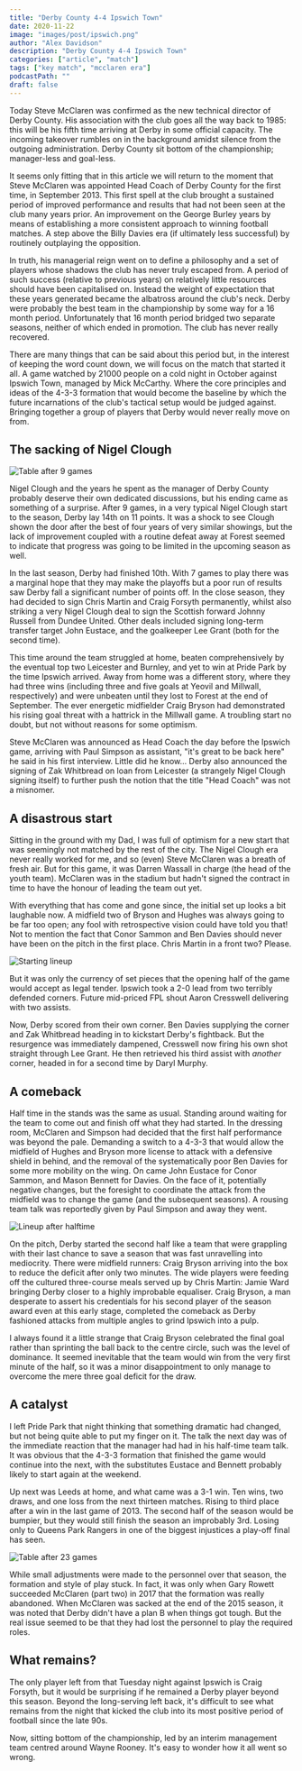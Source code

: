 ```yaml
---
title: "Derby County 4-4 Ipswich Town"
date: 2020-11-22 
image: "images/post/ipswich.png"
author: "Alex Davidson" 
description: "Derby County 4-4 Ipswich Town"
categories: ["article", "match"]
tags: ["key match", "mcclaren era"] 
podcastPath: ""
draft: false
---
```


Today Steve McClaren was confirmed as the new technical director of
Derby County. His association with the club goes all the way back to
1985: this will be his fifth time arriving at Derby in some official
capacity. The incoming takeover rumbles on in the background amidst
silence from the outgoing administration. Derby County sit bottom of the
championship; manager-less and goal-less.

It seems only fitting that in this article we will return to the moment
that Steve McClaren was appointed Head Coach of Derby County for the
first time, in September 2013. This first spell at the club brought a
sustained period of improved performance and results that had not been
seen at the club many years prior. An improvement on the George Burley
years by means of establishing a more consistent approach to winning
football matches. A step above the Billy Davies era (if ultimately less
successful) by routinely outplaying the opposition.

In truth, his managerial reign went on to define a philosophy and a set
of players whose shadows the club has never truly escaped from. A period
of such success (relative to previous years) on relatively little
resources should have been capitalised on. Instead the weight of
expectation that these years generated became the albatross around the
club's neck. Derby were probably the best team in the championship by
some way for a 16 month period. Unfortunately that 16 month period
bridged two separate seasons, neither of which ended in promotion. The
club has never really recovered.

There are many things that can be said about this period but, in the
interest of keeping the word count down, we will focus on the match that
started it all. A game watched by 21000 people on a cold night in
October against Ipswich Town, managed by Mick McCarthy. Where the core
principles and ideas of the 4-3-3 formation that would become the
baseline by which the future incarnations of the club's tactical setup
would be judged against. Bringing together a group of players that Derby
would never really move on from.

## The sacking of Nigel Clough

![Table after 9 games](https://ourbaseballground.com/images/ipswich/table09.png)

Nigel Clough and the years he spent as the manager of Derby County
probably deserve their own dedicated discussions, but his ending came as
something of a surprise. After 9 games, in a very typical Nigel Clough
start to the season, Derby lay 14th on 11 points. It was a shock to see
Clough shown the door after the best of four years of very similar
showings, but the lack of improvement coupled with a routine defeat away
at Forest seemed to indicate that progress was going to be limited in
the upcoming season as well.

In the last season, Derby had finished 10th. With 7 games to play there
was a marginal hope that they may make the playoffs but a poor run of
results saw Derby fall a significant number of points off. In the close
season, they had decided to sign Chris Martin and Craig Forsyth
permanently, whilst also striking a very Nigel Clough deal to sign the
Scottish forward Johnny Russell from Dundee United. Other deals included
signing long-term transfer target John Eustace, and the goalkeeper Lee
Grant (both for the second time).

This time around the team struggled at home, beaten comprehensively by
the eventual top two Leicester and Burnley, and yet to win at Pride Park
by the time Ipswich arrived. Away from home was a different story, where
they had three wins (including three and five goals at Yeovil and
Millwall, respectively) and were unbeaten until they lost to Forest at
the end of September. The ever energetic midfielder Craig Bryson had
demonstrated his rising goal threat with a hattrick in the Millwall
game. A troubling start no doubt, but not without reasons for some
optimism.

Steve McClaren was announced as Head Coach the day before the Ipswich
game, arriving with Paul Simpson as assistant, "it's great to be back
here" he said in his first interview. Little did he know... Derby also
announced the signing of Zak Whitbread on loan from Leicester (a
strangely Nigel Clough signing itself) to further push the notion that
the title "Head Coach" was not a misnomer.

## A disastrous start

Sitting in the ground with my Dad, I was full of optimism for a new
start that was seemingly not matched by the rest of the city. The Nigel
Clough era never really worked for me, and so (even) Steve McClaren was
a breath of fresh air. But for this game, it was Darren Wassall in
charge (the head of the youth team). McClaren was in the stadium but
hadn't signed the contract in time to have the honour of leading the
team out yet.

With everything that has come and gone since, the initial set up looks a
bit laughable now. A midfield two of Bryson and Hughes was always going
to be far too open; any fool with retrospective vision could have told
you that! Not to mention the fact that Conor Sammon and Ben Davies
should never have been on the pitch in the first place. Chris Martin in
a front two? Please.

![Starting lineup](https://ourbaseballground.com/images/ipswich/start.png)

But it was only the currency of set pieces that the opening half of the
game would accept as legal tender. Ipswich took a 2-0 lead from two
terribly defended corners. Future mid-priced FPL shout Aaron Cresswell
delivering with two assists.

Now, Derby scored from their own corner. Ben Davies supplying the corner
and Zak Whitbread heading in to kickstart Derby's fightback. But the
resurgence was immediately dampened, Cresswell now firing his own shot
straight through Lee Grant. He then retrieved his third assist with
*another* corner, headed in for a second time by Daryl Murphy.

## A comeback

Half time in the stands was the same as usual. Standing around waiting
for the team to come out and finish off what they had started. In the
dressing room, McClaren and Simpson had decided that the first half
performance was beyond the pale. Demanding a switch to a 4-3-3 that
would allow the midfield of Hughes and Bryson more license to attack
with a defensive shield in behind, and the removal of the systematically
poor Ben Davies for some more mobility on the wing. On came John Eustace
for Conor Sammon, and Mason Bennett for Davies. On the face of it,
potentially negative changes, but the foresight to coordinate the attack
from the midfield was to change the game (and the subsequent seasons). A
rousing team talk was reportedly given by Paul Simpson and away they
went.

![Lineup after halftime](https://ourbaseballground.com/images/ipswich/ht.png)

On the pitch, Derby started the second half like a team that were
grappling with their last chance to save a season that was fast
unravelling into mediocrity. There were midfield runners: Craig Bryson
arriving into the box to reduce the deficit after only two minutes. The
wide players were feeding off the cultured three-course meals served up
by Chris Martin: Jamie Ward bringing Derby closer to a highly improbable
equaliser. Craig Bryson, a man desperate to assert his credentials for
his second player of the season award even at this early stage,
completed the comeback as Derby fashioned attacks from multiple angles
to grind Ipswich into a pulp.

I always found it a little strange that Craig Bryson celebrated the
final goal rather than sprinting the ball back to the centre circle,
such was the level of dominance. It seemed inevitable that the team
would win from the very first minute of the half, so it was a minor
disappointment to only manage to overcome the mere three goal deficit
for the draw.

## A catalyst

I left Pride Park that night thinking that something dramatic had
changed, but not being quite able to put my finger on it. The talk the
next day was of the immediate reaction that the manager had had in his
half-time team talk. It was obvious that the 4-3-3 formation that
finished the game would continue into the next, with the substitutes
Eustace and Bennett probably likely to start again at the weekend.

Up next was Leeds at home, and what came was a 3-1 win. Ten wins, two
draws, and one loss from the next thirteen matches. Rising to third
place after a win in the last game of 2013. The second half of the
season would be bumpier, but they would still finish the season an
improbably 3rd. Losing only to Queens Park Rangers in one of the biggest
injustices a play-off final has seen.

![Table after 23 games](https://ourbaseballground.com/images/ipswich/table23.png)

While small adjustments were made to the personnel over that season, the
formation and style of play stuck. In fact, it was only when Gary Rowett
succeeded McClaren (part two) in 2017 that the formation was really
abandoned. When McClaren was sacked at the end of the 2015 season, it
was noted that Derby didn't have a plan B when things got tough. But the
real issue seemed to be that they had lost the personnel to play the
required roles.

## What remains?

The only player left from that Tuesday night against Ipswich is Craig
Forsyth, but it would be surprising if he remained a Derby player beyond
this season. Beyond the long-serving left back, it's difficult to see
what remains from the night that kicked the club into its most positive
period of football since the late 90s.

Now, sitting bottom of the championship, led by an interim management
team centred around Wayne Rooney. It's easy to wonder how it all went so
wrong.
